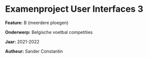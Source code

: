 # Examenproject User Interfaces 3

**Feature:** B (meerdere ploegen)

**Onderwerp:** Belgische voetbal competities

**Jaar:** 2021-2022

**Autheur:** Sander Constantin


<!-- Security scan triggered at 2025-09-02 02:05:51 -->